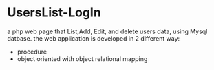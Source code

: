 # UsersList-LogIn
a php web page that List,Add, Edit, and delete users data, using Mysql datbase.
the web application is developed in 2 different way:
  - procedure
  - object oriented with object relational mapping
